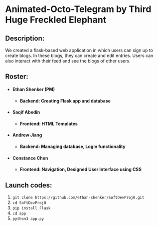 # Animated-Octo-Telegram by Third Huge Freckled Elephant

## Description:
We created a flask-based web application in which users can sign up to create blogs. In these blogs, they can create and edit entries. Users can also interact with their feed and see the blogs of other users.

## Roster:
- #### Ethan Shenker (PM)
  -  #### Backend: Creating Flask app and database 
- #### Saqif Abedin
  -  #### Frontend: HTML Templates 
- #### Andrew Jiang
  -  #### Backend: Managing database, Login functionality 
- #### Constance Chen
  - #### Frontend: Navigation, Designed User Interface using CSS 
  
## Launch codes:
  1. `git clone https://github.com/ethan-shenker/SoftDevProj0.git`
  2. `cd SoftDevProj0`
  3. `pip install Flask`
  4. `cd app`
  5. `python3 app.py`
